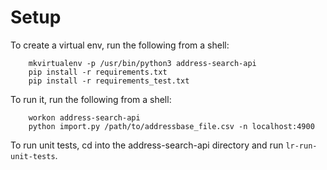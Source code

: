 # Setup

To create a virtual env, run the following from a shell:

```
    mkvirtualenv -p /usr/bin/python3 address-search-api
    pip install -r requirements.txt
    pip install -r requirements_test.txt
```

To run it, run the following from a shell:

```
    workon address-search-api
    python import.py /path/to/addressbase_file.csv -n localhost:4900
```

To run unit tests, cd into the address-search-api directory and run `lr-run-unit-tests`.
